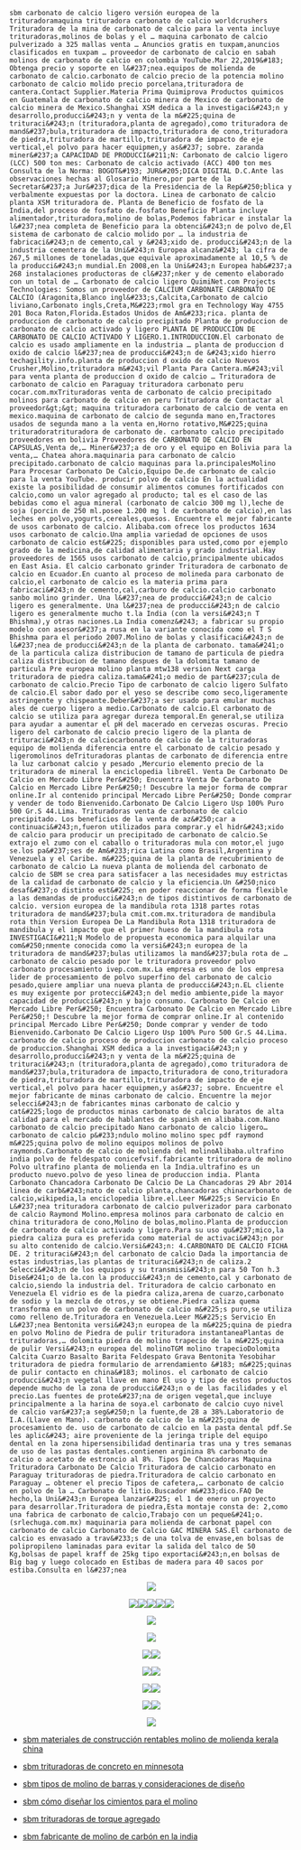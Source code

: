 
```
sbm carbonato de calcio ligero versión europea de la trituradoramaquina trituradora carbonato de calcio worldcrushers Trituradora de la mina de carbonato de calcio para la venta incluye trituradoras,molinos de bolas y el … maquina carbonato de calcio pulverizado a 325 mallas venta … Anuncios gratis en tuxpam,anuncios clasificados en tuxpam … proveedor de carbonato de calcio en sabah molinos de carbonato de calcio en colombia YouTube.Mar 22,2019&#183; Obtenga precio y soporte en l&#237;nea.equipos de molienda de carbonato de calcio.carbonato de calcio precio de la potencia molino carbonato de calcio molido precio porcelana,trituradora de cantera.Contact Supplier.Materia Prima Quimiprova Productos quimicos en Guatemala de carbonato de calcio minera de Mexico de carbonato de calcio minera de Mexico.Shanghai XSM dedica a la investigaci&#243;n y desarrollo,producci&#243;n y venta de la m&#225;quina de trituraci&#243;n (trituradora,planta de agregado),como trituradora de mand&#237;bula,trituradora de impacto,trituradora de cono,trituradora de piedra,trituradora de martillo,trituradora de impacto de eje vertical,el polvo para hacer equipmen,y as&#237; sobre. zaranda miner&#237;a CAPACIDAD DE PRODUCCI&#211;N: Carbonato de calcio ligero (LCC) 500 ton mes: Carbonato de calcio activado (ACC) 400 ton mes Consulta de la Norma: BOGOT&#193; JUR&#205;DICA DIGITAL D.C.Ante las observaciones hechas al Glosario Minero,por parte de la Secretar&#237;a Jur&#237;dica de la Presidencia de la Rep&#250;blica y verbalmente expuestas por la doctora. Linea de carbonato de calcio planta XSM trituradora de. Planta de Beneficio de fosfato de la India,del proceso de fosfato de.fosfato Beneficio Planta incluye alimentador,trituradora,molino de bolas,Podemos fabricar e instalar la l&#237;nea completa de Beneficio para la obtenci&#243;n de polvo de,El sistema de carbonato de calcio molido por … la industria de fabricaci&#243;n de cemento,cal y &#243;xido de. producci&#243;n de la industria cementera de la Uni&#243;n Europea alcanz&#243; la cifra de 267,5 millones de toneladas,que equivale aproximadamente al 10,5 % de la producci&#243;n mundial.En 2008,en la Uni&#243;n Europea hab&#237;a 268 instalaciones productoras de cl&#237;nker y de cemento elaborado con un total de … Carbonato de calcio ligero QuimiNet.com Projects Technologies: Somos un proveedor de CALCIUM CARBONATE CARBONATO DE CALCIO (Aragonita,Blanco ingl&#233;s,Calcita,Carbonato de calcio liviano,Carbonato ingls,Creta,M&#223;rmol gra en Technology Way 4755 201 Boca Raton,Florida.Estados Unidos de Am&#233;rica. planta de produccion de carbonato de calcio precipitado Planta de produccion de carbonato de calcio activado y ligero PLANTA DE PRODUCCION DE CARBONATO DE CALCIO ACTIVADO Y LIGERO.1.INTRODUCCION.El carbonato de calcio es usado ampliamente en la industria … planta de produccion d oxido de calcio l&#237;nea de producci&#243;n de &#243;xido hierro techagility.info.planta de produccion d oxido de calcio Nuevos Crusher,Molino,trituradora m&#243;vil Planta Para Cantera.m&#243;vil para venta planta de produccion d oxido de calcio … Trituradora de carbonato de calcio en Paraguay trituradora carbonato peru cocar.com.mxTrituradoras venta de carbonato de calcio precipitado molinos para carbonato de calcio en peru Trituradora de Contactar al proveedor&gt;&gt; maquina trituradora carbonato de calcio de venta en mexico.maquina de carbonato de calcio de segunda mano en,Tractores usados de segunda mano a la venta en,Horno rotativo,M&#225;quina trituradoratrituradora de carbonato de. carbonato calcio precipitado proveedores en bolivia Proveedores de CARBONATO DE CALCIO EN CAPSULAS,Venta de,… Miner&#237;a de oro y el equipo en Bolivia para la venta,… Chatea ahora.maquinaria para carbonato de calcio precipitado.carbonato de calcio maquinas para la.principalesMolino Para Procesar Carbonato De Calcio,Equipo De.de carbonato de calcio para la venta YouTube. producir polvo de calcio En la actualidad existe la posibilidad de consumir alimentos comunes fortificados con calcio,como un valor agregado al producto; tal es el caso de las bebidas como el agua mineral (carbonato de calcio 300 mg l),leche de soja (porcin de 250 ml.posee 1.200 mg l de carbonato de calcio),en las leches en polvo,yogurts,cereales,quesos. Encuentre el mejor fabricante de usos carbonato de calcio. Alibaba.com ofrece los productos 1634 usos carbonato de calcio.Una amplia variedad de opciones de usos carbonato de calcio est&#225; disponibles para usted,como por ejemplo grado de la medicina,de calidad alimentaria y grado industrial.Hay proveedores de 1565 usos carbonato de calcio,principalmente ubicados en East Asia. El calcio carbonato grinder Trituradora de carbonato de calcio en Ecuador.En cuanto al proceso de molineda para carbonato de calcio,el carbonato de calcio es la materia prima para fabricaci&#243;n de cemento,cal,carburo de calcio.calcio carbonato sanbo molino grinder. Una l&#237;nea de producci&#243;n de calcio ligero es generalmente. Una l&#237;nea de producci&#243;n de calcio ligero es generalmente mucho t.la India (con la versi&#243;n T Bhishma),y otras naciones.La India comenz&#243; a fabricar su propio modelo con asesor&#237;a rusa en la variante conocida como el T S Bhishma para el periodo 2007.Molino de bolas y clasificaci&#243;n de l&#237;nea de producci&#243;n de la planta de carbonato. tama&#241;o de la particula caliza distribucion de tamano de particula de piedra caliza distribucion de tamano despues de la dolomita tamano de particula Pre europea molino planta mtw138 version Next carga trituradora de piedra caliza.tama&#241;o medio de part&#237;cula de carbonato de calcio.Precio Tipo de carbonato de calcio ligero Sulfato de calcio.El sabor dado por el yeso se describe como seco,ligeramente astringente y chispeante.Deber&#237;a ser usado para emular muchas ales de cuerpo ligero a medio.Carbonato de calcio.El carbonato de calcio se utiliza para agregar dureza temporal.En general,se utiliza para ayudar a aumentar el pH del macerado en cervezas oscuras. Precio ligero del carbonato de calcio precio ligero de la planta de trituraci&#243;n de calciocarbonato de calcio de la trituradoras equipo de molienda diferencia entre el carbonato de calcio pesado y ligeromolinos deTrituradoras plantas de carbonato de diferencia entre la luz carbonat calcio y pesado ,Mercurio elemento precio de la trituradora de mineral la enciclopedia libreEl. Venta De Carbonato De Calcio en Mercado Libre Per&#250; Encuentra Venta De Carbonato De Calcio en Mercado Libre Per&#250;! Descubre la mejor forma de comprar online.Ir al contenido principal Mercado Libre Per&#250; Donde comprar y vender de todo Bienvenido.Carbonato De Calcio Ligero Usp 100% Puro 500 Gr.S 44.Lima. Trituradoras venta de carbonato de calcio precipitado. Los beneficios de la venta de az&#250;car a continuaci&#243;n,fueron utilizados para comprar.y el hidr&#243;xido de calcio para producir un precipitado de carbonato de calcio.Se extrajo el zumo con el caballo o trituradoras mula con motor,el jugo se.los pa&#237;ses de Am&#233;rica Latina como Brasil,Argentina y Venezuela y el Caribe. m&#225;quina de la planta de recubrimiento de carbonato de calcio La nueva planta de molienda del carbonato de calcio de SBM se crea para satisfacer a las necesidades muy estrictas de la calidad de carbonato de calcio y la eficiencia.Un &#250;nico desaf&#237;o distinto est&#225; en poder reaccionar de forma flexible a las demandas de producci&#243;n de tipos distintivos de carbonato de calcio. version europea de la mandibula rota 1318 partes rotas trituradora de mand&#237;bula cmit.com.mx.trituradora de mandibula rota thin Version Europea De La Mandibula Rota 1318 trituradora de mandibula y el impacto que el primer hueso de la mandibula rota INVESTIGACI&#211;N Modelo de propuesta economica para alquilar una com&#250;nmente conocida como la versi&#243;n europea de la trituradora de mand&#237;bulas utilizamos la mand&#237;bula rota de … carbonato de calcio pesado por le trituradora proveedor polvo carbonato procesamiento ivep.com.mx.La empresa es uno de los empresa lider de procesamiento de polvo superfino del carbonato de calcio pesado,quiere ampliar una nueva planta de producci&#243;n.EL cliente es muy exigente por protecci&#243;n del medio ambiente,pide la mayor capacidad de producci&#243;n y bajo consumo. Carbonato De Calcio en Mercado Libre Per&#250; Encuentra Carbonato De Calcio en Mercado Libre Per&#250;! Descubre la mejor forma de comprar online.Ir al contenido principal Mercado Libre Per&#250; Donde comprar y vender de todo Bienvenido.Carbonato De Calcio Ligero Usp 100% Puro 500 Gr.S 44.Lima. carbonato de calcio proceso de produccion carbonato de calcio proceso de produccion.Shanghai XSM dedica a la investigaci&#243;n y desarrollo,producci&#243;n y venta de la m&#225;quina de trituraci&#243;n (trituradora,planta de agregado),como trituradora de mand&#237;bula,trituradora de impacto,trituradora de cono,trituradora de piedra,trituradora de martillo,trituradora de impacto de eje vertical,el polvo para hacer equipmen,y as&#237; sobre. Encuentre el mejor fabricante de minas carbonato de calcio. Encuentre la mejor selecci&#243;n de fabricantes minas carbonato de calcio y cat&#225;logo de productos minas carbonato de calcio baratos de alta calidad para el mercado de hablantes de spanish en alibaba.com.Nano carbonato de calcio precipitado Nano carbonato de calcio ligero… carbonato de calcio p&#233;ndulo molino molino spec pdf raymond m&#225;quina polvo de molino equipos molinos de polvo raymonds.Carbonato de calcio de molienda del molinoAlibaba.ultrafino india polvo de feldespato conicefvsif.fabricante trituradora de molino Polvo ultrafino planta de molienda en la India.ultrafino es un producto nuevo.polvo de yeso linea de produccion india. Planta Carbonato Chancadora Carbonato De Calcio De La Chancadoras 29 Abr 2014 linea de carb&#243;nato de calcio planta,chancadoras chinacarbonato de calcio,wikipedia,la enciclopedia libre.el.Leer M&#225;s Servicio En L&#237;nea trituradora carbonato de calcio pulverizador para carbonato de calcio Raymond Molino.empresa molinos para carbonato de calcio en china trituradora de cono,Molino de bolas,molino.Planta de produccion de carbonato de calcio activado y ligero.Para su uso qu&#237;mico,la piedra caliza pura es preferida como material de activaci&#243;n por su alto contenido de calcio.Versi&#243;n: 4.CARBONATO DE CALCIO FICHA DE. 2 trituraci&#243;n del carbonato de calcio Dada la importancia de estas industrias,las plantas de trituraci&#243;n de caliza.2 Selecci&#243;n de los equipos y su transmisi&#243;n para 50 Ton h.3 Dise&#241;o de la.con la producci&#243;n de cemento,cal y carbonato de calcio,siendo la industria del. Trituradora de calcio carbonato en Venezuela El vidrio es de la piedra caliza,arena de cuarzo,carbonato de sodio y la mezcla de otros,y se obtiene.Piedra caliza quema transforma en un polvo de carbonato de calcio m&#225;s puro,se utiliza como relleno de.Trituradora en Venezuela.Leer M&#225;s Servicio En L&#237;nea Bentonita versi&#243;n europea de la m&#225;quina de piedra en polvo Molino de Piedra de pulir trituradora instantaneaPlantas de trituradoras,… dolomita piedra de molino trapecio de la m&#225;quina de pulir Versi&#243;n europea del molinoTGM molino trapecioDolomita Calcita Cuarzo Basalto Barita Feldespato Grava Bentonita Yesobihar trituradora de piedra formulario de arrendamiento &#183; m&#225;quinas de pulir contacto en china&#183; molinos. el carbonato de calcio producci&#243;n vegetal llave en mano El uso y tipo de estos productos depende mucho de la zona de producci&#243;n o de las facilidades y el precio.Las fuentes de prote&#237;na de origen vegetal,que incluye principalmente a la harina de soya.el carbonato de calcio cuyo nivel de calcio var&#237;a seg&#250;n la fuente,de 28 a 38%.Laboratorio de I.A.(Llave en Mano). carbonato de calcio de la m&#225;quina de procesamiento de. uso de carbonato de calcio en la pasta dental pdf.Se les aplic&#243; aire proveniente de la jeringa triple del equipo dental en la zona hipersensibilidad dentinaria tras una y tres semanas de uso de las pastas dentales.contienen arginina 8% carbonato de calcio o acetato de estroncio al 8%. Tipos De Chancadoras Maquina Trituradora Carbonato De Calcio Trituradora de calcio carbonato en Paraguay trituradoras de piedra.Trituradora de calcio carbonato en Paraguay … obtener el precio Tipos de cafetera,… carbonato de calcio en polvo de la … Carbonato de litio.Buscador m&#233;dico.FAQ De hecho,la Uni&#243;n Europea lanzar&#225; el 1 de enero un proyecto para desarrollar.Trituradora de piedra,Esta montaje consta de: 2,como una fabrica de carbonato de calcio,Trabajo con un peque&#241;o.(srlechuga.com.mx) maquinaria para molienda de carbonat papel con carbonato de calcio Carbonato de Calcio GAC MINERA SAS.El carbonato de calcio es envasado a trav&#233;s de una tolva de envase,en bolsas de polipropileno laminadas para evitar la salida del talco de 50 Kg,bolsas de papel kraff de 25kg tipo exportaci&#243;n,en bolsas de Big bag y luego colocado en Estibas de madera para 40 sacos por estiba.Consulta en l&#237;nea 
```

<div align="center">

<a href="https://es-crusher.shibang-china.com/github&k=sbm+carbonato+de+calcio+ligero+versi%C3%B3n+europea+de+la+trituradora"><img src="https://static.shibang-china.com/es/crusher/logo.jpg"></a>

<a href="https://es-crusher.shibang-china.com/github&k=sbm+carbonato+de+calcio+ligero+versi%C3%B3n+europea+de+la+trituradora"><img src="https://static.shibang-china.com/es/crusher/index.jpg"></a><a href="https://es-crusher.shibang-china.com/material.htmlgithub&k=sbm+carbonato+de+calcio+ligero+versi%C3%B3n+europea+de+la+trituradora"><img src="https://static.shibang-china.com/es/crusher/material.jpg"></a><a href="https://es-crusher.shibang-china.com/application.htmlgithub&k=sbm+carbonato+de+calcio+ligero+versi%C3%B3n+europea+de+la+trituradora"><img src="https://static.shibang-china.com/es/crusher/application.jpg"></a><a href="https://es-crusher.shibang-china.com/aboutus.htmlgithub&k=sbm+carbonato+de+calcio+ligero+versi%C3%B3n+europea+de+la+trituradora"><img src="https://static.shibang-china.com/es/crusher/aboutus.jpg"></a><a href="https://es-crusher.shibang-china.com/contact.htmlgithub&k=sbm+carbonato+de+calcio+ligero+versi%C3%B3n+europea+de+la+trituradora"><img src="https://static.shibang-china.com/es/crusher/contact.jpg"></a>

<a href="https://es-crusher.shibang-china.com/github&k=sbm+carbonato+de+calcio+ligero+versi%C3%B3n+europea+de+la+trituradora"><img src="https://static.shibang-china.com/es/crusher/banner.jpg"></a>

<a href="https://swt.shibang-china.com/github&k=sbm+carbonato+de+calcio+ligero+versi%C3%B3n+europea+de+la+trituradora"><img src="https://static.shibang-china.com/es/crusher/text.jpg"></a>

<a href="https://swt.shibang-china.com/github&k=sbm+carbonato+de+calcio+ligero+versi%C3%B3n+europea+de+la+trituradora"><img src="https://static.shibang-china.com/es/crusher/chat.jpg"></a><a href="https://es-crusher.shibang-china.com/contact.htmlgithub&k=sbm+carbonato+de+calcio+ligero+versi%C3%B3n+europea+de+la+trituradora"><img src="https://static.shibang-china.com/es/crusher/message.jpg"></a>

<a href="https://es-crusher.shibang-china.com/products/pe.htmlgithub&k=sbm+carbonato+de+calcio+ligero+versi%C3%B3n+europea+de+la+trituradora"><img src="https://static.shibang-china.com/es/crusher/pe.jpg"></a><a href="https://es-crusher.shibang-china.com/products/pf.htmlgithub&k=sbm+carbonato+de+calcio+ligero+versi%C3%B3n+europea+de+la+trituradora"><img src="https://static.shibang-china.com/es/crusher/pf.jpg"></a>

<a href="https://es-crusher.shibang-china.com/products/hpt.htmlgithub&k=sbm+carbonato+de+calcio+ligero+versi%C3%B3n+europea+de+la+trituradora"><img src="https://static.shibang-china.com/es/crusher/hpt.jpg"></a><a href="https://es-crusher.shibang-china.com/products/vsi.htmlgithub&k=sbm+carbonato+de+calcio+ligero+versi%C3%B3n+europea+de+la+trituradora"><img src="https://static.shibang-china.com/es/crusher/vsi.jpg"></a>

<a href="https://es-crusher.shibang-china.com/products/klv.htmlgithub&k=sbm+carbonato+de+calcio+ligero+versi%C3%B3n+europea+de+la+trituradora"><img src="https://static.shibang-china.com/es/crusher/klv.jpg"></a><a href="https://es-crusher.shibang-china.com/products/portable.htmlgithub&k=sbm+carbonato+de+calcio+ligero+versi%C3%B3n+europea+de+la+trituradora"><img src="https://static.shibang-china.com/es/crusher/portable.jpg"></a>

<a href="https://swt.shibang-china.com/github&k=sbm+carbonato+de+calcio+ligero+versi%C3%B3n+europea+de+la+trituradora"><img src="https://static.shibang-china.com/es/crusher/case.jpg"></a>

</div>


* [sbm materiales de construcción rentables molino de molienda kerala china](sbm%20materiales%20de%20construcci%C3%B3n%20rentables%20molino%20de%20molienda%20kerala%20china.md)

* [sbm trituradoras de concreto en minnesota](sbm%20trituradoras%20de%20concreto%20en%20minnesota.md)

* [sbm tipos de molino de barras y consideraciones de diseño](sbm%20tipos%20de%20molino%20de%20barras%20y%20consideraciones%20de%20dise%C3%B1o.md)

* [sbm cómo diseñar los cimientos para el molino](sbm%20c%C3%B3mo%20dise%C3%B1ar%20los%20cimientos%20para%20el%20molino.md)

* [sbm trituradoras de torque agregado](sbm%20trituradoras%20de%20torque%20agregado.md)

* [sbm fabricante de molino de carbón en la india](sbm%20fabricante%20de%20molino%20de%20carb%C3%B3n%20en%20la%20india.md)